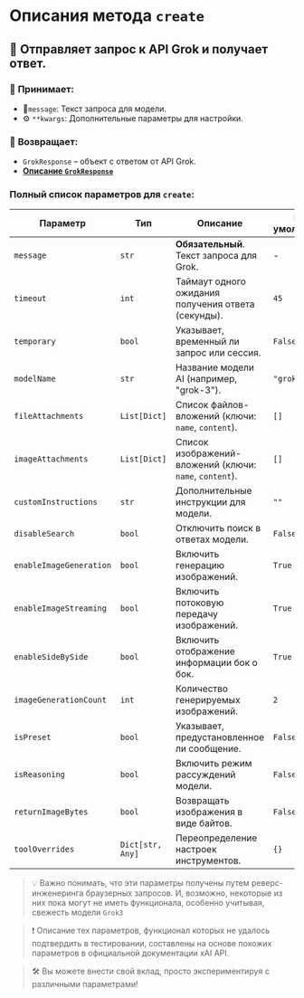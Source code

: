 # Описания метода `create`


## 🚀 Отправляет запрос к API Grok и получает ответ.

### 📨 **Принимает:**  
- 📜`message`: Текст запроса для модели.  
- ⚙ `**kwargs`: Дополнительные параметры для настройки.  

### 🎯 **Возвращает:**  
- `GrokResponse` – объект с ответом от API Grok.
- **[Описание `GrokResponse`](GrokResponse.md)**


### Полный список параметров для `create`:

| Параметр                | Тип              | Описание                                                | По умолчанию    |
|-------------------------|------------------|---------------------------------------------------------|-----------------|
| `message`               | `str`            | **Обязательный**. Текст запроса для Grok.               | -               |
| `timeout`               | `int`            | Таймаут одного ожидания получения ответа (секунды).     | `45`            |
| `temporary`             | `bool`           | Указывает, временный ли запрос или сессия.              | `False`         |
| `modelName`             | `str`            | Название модели AI (например, "grok-3").                | `"grok-3"`      |
| `fileAttachments`       | `List[Dict]`     | Список файлов-вложений (ключи: `name`, `content`).      | `[]`            |
| `imageAttachments`      | `List[Dict]`     | Список изображений-вложений (ключи: `name`, `content`). | `[]`            |
| `customInstructions`    | `str`            | Дополнительные инструкции для модели.                   | `""`            |
| `disableSearch`         | `bool`           | Отключить поиск в ответах модели.                       | `False`         |
| `enableImageGeneration` | `bool`           | Включить генерацию изображений.                         | `True`          |
| `enableImageStreaming`  | `bool`           | Включить потоковую передачу изображений.                | `True`          |
| `enableSideBySide`      | `bool`           | Включить отображение информации бок о бок.              | `True`          |
| `imageGenerationCount`  | `int`            | Количество генерируемых изображений.                    | `2`             |
| `isPreset`              | `bool`           | Указывает, предустановленное ли сообщение.              | `False`         |
| `isReasoning`           | `bool`           | Включить режим рассуждений модели.                      | `False`         |
| `returnImageBytes`      | `bool`           | Возвращать изображения в виде байтов.                   | `False`         |
| `toolOverrides`         | `Dict[str, Any]` | Переопределение настроек инструментов.                  | `{}`            |

> 💡 Важно понимать, что эти параметры получены путем реверс-инженеринга браузерных запросов. И, возможно, некоторые из них пока могут не иметь функционала, особенно учитывая, свежесть модели `Grok3`

> ❗ Описание тех параметров, функционал которых не удалось подтвердить в тестировании, составлены на основе похожих параметров в официальной документации xAI API. 

> 🛠️ Вы можете внести свой вклад, просто экспериментируя с различными параметрами!